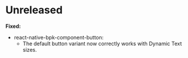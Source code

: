 # Unreleased

**Fixed:**
- react-native-bpk-component-button:
  - The default button variant now correctly works with Dynamic Text sizes.